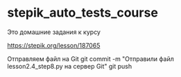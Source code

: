 # stepik_auto_tests_course
Это домашние задания к курсу

https://stepik.org/lesson/187065

Отправляем файл на Git
git commit -m "Отправили файл lesson2.4_step8.py на сервер Git"
git push
